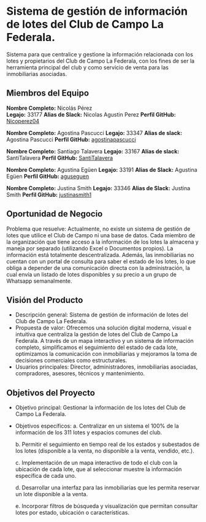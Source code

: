 # Sistema de gestión de información de lotes del Club de Campo La Federala.
Sistema para que centralice y gestione la información  relacionada con los lotes y propietarios del Club de Campo La Federala, con los  fines  de  ser  la  herramienta principal  del  club  y  como  servicio  de  venta  para  las  inmobiliarias asociadas.

## Miembros del Equipo

**Nombre Completo:** Nicolás Pérez  
**Legajo:** 33177 
**Alias de Slack:** Nicolas Agustin Perez
**Perfil GitHub:** [Nicoperez04](https://github.com/Nicoperez04)

**Nombre Completo:** Agostina Pascucci
**Legajo:** 33347 
**Alias de slack:** Agostina Pascucci
**Perfil GitHub:** [agostinapascucci](https://github.com/agostinapascucci)

**Nombre Completo:** Santiago Talavera
**Legajo:** 33167
**Alias de slack:** SantiTalavera
**Perfil GitHub:** [SantiTalavera](https://github.com/SantiTalavera)

**Nombre Completo:** Agustina Egüen 
**Legajo:** 33191
**Alias de Slack:** Agustina Egüen
**Perfil GitHub:** [aguseguen](https://github.com/aguseguen)

**Nombre Completo:** Justina Smith 
**Legajo:** 33346
**Alias de Slack:** Justina Smith
**Perfil GitHub:** [justinasmith1](https://github.com/justinasmith1)

## Oportunidad de Negocio 
Problema que resuelve: Actualmente, no existe un sistema de gestión de lotes que utilice el Club de Campo ni una base de datos. Cada miembro de la 
organización que tiene acceso a la información de los lotes la almacena y maneja por separado (utilizando Excel o Documentos propios). La información está 
totalmente descentralizada. Además, las inmobiliarias no cuentan con un portal de consulta para saber el estado de los lotes, lo que obliga a depender de una 
comunicación directa con la administración, la cual envía un listado de lotes disponibles y su precio a un grupo de Whatsapp semanalmente. 

## Visión del Producto 
- Descripción general: Sistema de gestión de información de lotes del Club de Campo La Federala.  
- Propuesta de valor: Ofrecemos una solución digital moderna, visual e intuitiva que centraliza la gestión de lotes del Club de Campo La Federala. A través de un 
  mapa interactivo y un sistema de información completo, simplificamos el seguimiento del estado de cada lote, optimizamos la comunicación con inmobiliarias y mejoramos la toma de decisiones comerciales como estructurales. 
- Usuarios principales: Director, administradores, inmobiliarias asociadas, compradores, asesores, técnicos y mantenimiento. 

## Objetivos del Proyecto  
- Objetivo principal: Gestionar la información de los lotes del Club de Campo La Federala.  
- Objetivos específicos: 
    a. Centralizar en un sistema el 100% de la información de los 311 lotes y espacios comunes del club. 

    b. Permitir el seguimiento en tiempo real de los estados y subestados de los lotes (disponible a la venta, no disponible a la venta, vendido, etc.). 

    c. Implementación de un mapa interactivo de todo el club con la ubicación de cada lote, que al seleccionar muestre la información específica de cada uno. 

    d. Desarrollar una interfaz para las inmobiliarias que les permita reservar un lote disponible a la venta. 

    e. Incorporar filtros de búsqueda y visualización que permitan consultar lotes por estado, ubicación o características. 


